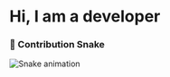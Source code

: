 # Hi, I am a developer

### 🐍 Contribution Snake

<img src="https://raw.githubusercontent.com/Imtiaz-Hasan/Imtiaz-Hasan/output/snake.svg" alt="Snake animation" />
